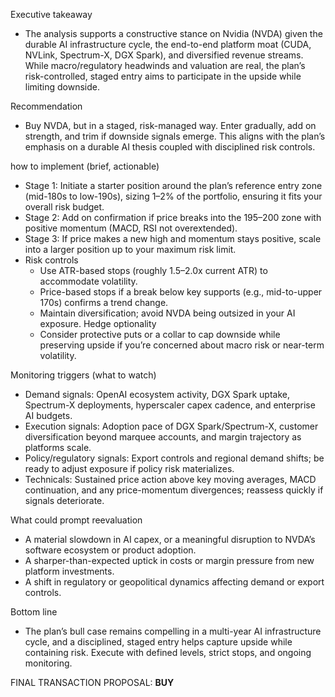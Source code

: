 Executive takeaway
- The analysis supports a constructive stance on Nvidia (NVDA) given the durable AI infrastructure cycle, the end-to-end platform moat (CUDA, NVLink, Spectrum-X, DGX Spark), and diversified revenue streams. While macro/regulatory headwinds and valuation are real, the plan’s risk-controlled, staged entry aims to participate in the upside while limiting downside.

Recommendation
- Buy NVDA, but in a staged, risk-managed way. Enter gradually, add on strength, and trim if downside signals emerge. This aligns with the plan’s emphasis on a durable AI thesis coupled with disciplined risk controls.

 how to implement (brief, actionable)
- Stage 1: Initiate a starter position around the plan’s reference entry zone (mid-180s to low-190s), sizing 1–2% of the portfolio, ensuring it fits your overall risk budget.
- Stage 2: Add on confirmation if price breaks into the 195–200 zone with positive momentum (MACD, RSI not overextended).
- Stage 3: If price makes a new high and momentum stays positive, scale into a larger position up to your maximum risk limit.
- Risk controls
  - Use ATR-based stops (roughly 1.5–2.0x current ATR) to accommodate volatility.
  - Price-based stops if a break below key supports (e.g., mid-to-upper 170s) confirms a trend change.
  - Maintain diversification; avoid NVDA being outsized in your AI exposure.
  Hedge optionality
  - Consider protective puts or a collar to cap downside while preserving upside if you’re concerned about macro risk or near-term volatility.

Monitoring triggers (what to watch)
- Demand signals: OpenAI ecosystem activity, DGX Spark uptake, Spectrum-X deployments, hyperscaler capex cadence, and enterprise AI budgets.
- Execution signals: Adoption pace of DGX Spark/Spectrum-X, customer diversification beyond marquee accounts, and margin trajectory as platforms scale.
- Policy/regulatory signals: Export controls and regional demand shifts; be ready to adjust exposure if policy risk materializes.
- Technicals: Sustained price action above key moving averages, MACD continuation, and any price-momentum divergences; reassess quickly if signals deteriorate.

What could prompt reevaluation
- A material slowdown in AI capex, or a meaningful disruption to NVDA’s software ecosystem or product adoption.
- A sharper-than-expected uptick in costs or margin pressure from new platform investments.
- A shift in regulatory or geopolitical dynamics affecting demand or export controls.

Bottom line
- The plan’s bull case remains compelling in a multi-year AI infrastructure cycle, and a disciplined, staged entry helps capture upside while containing risk. Execute with defined levels, strict stops, and ongoing monitoring.

FINAL TRANSACTION PROPOSAL: **BUY**